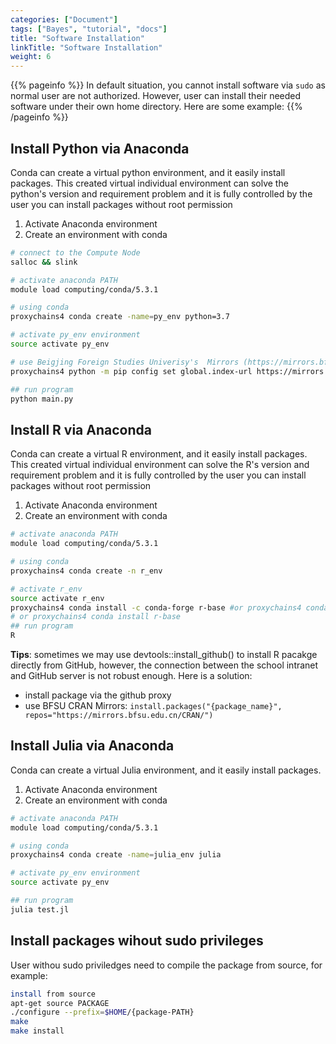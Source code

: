 ```yaml
---
categories: ["Document"]
tags: ["Bayes", "tutorial", "docs"] 
title: "Software Installation"
linkTitle: "Software Installation"
weight: 6
---
```


{{% pageinfo %}}
In default situation, you cannot install software via `sudo` as normal user are not authorized. However, user can install their needed software under their own home directory. Here are some example:
{{% /pageinfo %}}

## Install Python via Anaconda

Conda can create a virtual python environment, and it easily install packages. This created virtual individual environment can solve the python's version and requirement problem and it is fully controlled by the user you can install packages without root permission

1. Activate Anaconda environment
2. Create an environment with conda

```bash
# connect to the Compute Node
salloc && slink

# activate anaconda PATH
module load computing/conda/5.3.1

# using conda
proxychains4 conda create -name=py_env python=3.7

# activate py_env environment
source activate py_env 

# use Beigjing Foreign Studies Univerisy's  Mirrors (https://mirrors.bfsu.edu.cn)
proxychains4 python -m pip config set global.index-url https://mirrors.bfsu.edu.cn/pypi/web/simple

## run program
python main.py
```

## Install R via Anaconda

Conda can create a virtual R environment, and it easily install packages. This created virtual individual environment can solve the R's version and requirement problem and it is fully controlled by the user you can install packages without root permission

1. Activate Anaconda environment
2. Create an environment with conda

```bash
# activate anaconda PATH
module load computing/conda/5.3.1

# using conda
proxychains4 conda create -n r_env

# activate r_env
source activate r_env
proxychains4 conda install -c conda-forge r-base #or proxychains4 conda install -c conda-forge/label/gcc7 r-base
# or proxychains4 conda install r-base
## run program
R
```

**Tips**: sometimes we may use devtools::install_github() to install R pacakge directly from GitHub, however, the connection between the school intranet and GitHub server is not robust enough. Here is a solution:

* install package via the github proxy
* use BFSU CRAN Mirrors: `install.packages("{package_name}", repos="https://mirrors.bfsu.edu.cn/CRAN/")`

## Install Julia via Anaconda

Conda can create a virtual Julia environment, and it easily install packages.

1. Activate Anaconda environment
2. Create an environment with conda

```bash
# activate anaconda PATH
module load computing/conda/5.3.1

# using conda
proxychains4 conda create -name=julia_env julia

# activate py_env environment
source activate py_env 

## run program
julia test.jl
```

## Install packages wihout sudo privileges

User withou sudo priviledges need to compile the package from source, for example:

```bash
install from source
apt-get source PACKAGE
./configure --prefix=$HOME/{package-PATH}
make
make install
```
